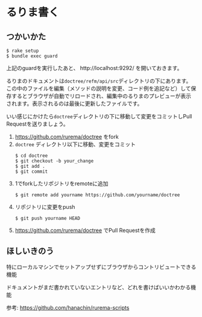 るりま書く
==========

つかいかた
----------

```
$ rake setup
$ bundle exec guard
```

上記のguardを実行したあと、 http://localhost:9292/ を開いておきます。

るりまのドキュメントは`doctree/refm/api/src`ディレクトリの下にあります。この中のファイルを編集（メソッドの説明を変更、コード例を追記など）して保存するとブラウザが自動でリロードされ、編集中のるりまのプレビューが表示されます。表示されるのは最後に更新したファイルです。

いい感じにかけたら`doctree`ディレクトリの下に移動して変更をコミットしPull Requestを送りましょう。


1. https://github.com/rurema/doctree をfork
2. `doctree` ディレクトリ以下に移動、変更をコミット
   ```
   $ cd doctree
   $ git checkout -b your_change
   $ git add .
   $ git commit
   ```
3. 1でforkしたリポジトリをremoteに追加
   ```
   $ git remote add yourname https://github.com/yourname/doctree
   ```
4. リポジトリに変更をpush
   ```
   $ git push yourname HEAD
   ```
5. https://github.com/rurema/doctree でPull Requestを作成

ほしいきのう
----

特にローカルマシンでセットアップせずにブラウザからコントリビュートできる機能

ドキュメントがまだ書かれていないエントリなど、どれを書けばいいかわかる機能

参考: https://github.com/hanachin/rurema-scripts
